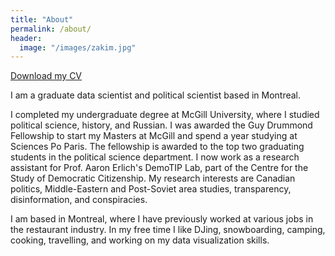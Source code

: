 ```yaml
---
title: "About"
permalink: /about/
header:
  image: "/images/zakim.jpg"
---
```

<a href="files/Professional_CV.pdf" download> Download my CV</a> 

I am a graduate data scientist and political scientist based in Montreal. 

I completed my undergraduate degree at McGill University, where I studied political science, history, and Russian. I was awarded the Guy Drummond Fellowship to start my Masters at McGill and spend a year studying at Sciences Po Paris. The fellowship is awarded to the top two graduating students in the political science department. I now work as a research assistant for Prof. Aaron Erlich's DemoTIP Lab, part of the Centre for the Study of Democratic Citizenship. My research interests are Canadian politics, Middle-Eastern and Post-Soviet area studies, transparency, disinformation, and conspiracies. 

I am based in Montreal, where I have previously worked at various jobs in the restaurant industry. In my free time I like DJing, snowboarding, camping, cooking, travelling, and working on my data visualization skills.
